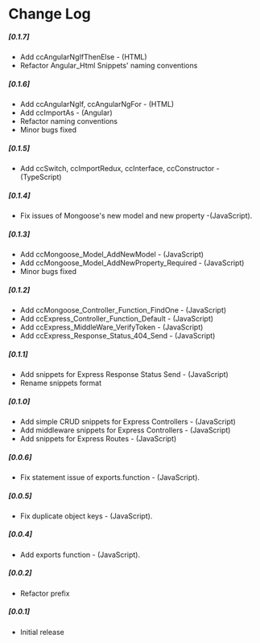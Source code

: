 # Change Log

##### [0.1.7]
- Add ccAngularNgIfThenElse - (HTML)
- Refactor Angular_Html Snippets' naming conventions
##### [0.1.6]
- Add ccAngularNgIf, ccAngularNgFor - (HTML)
- Add ccImportAs - (Angular)
- Refactor naming conventions
- Minor bugs fixed
##### [0.1.5]
- Add ccSwitch, ccImportRedux, ccInterface, ccConstructor - (TypeScript)
##### [0.1.4]
 - Fix issues of Mongoose's new model and new property -(JavaScript).
##### [0.1.3]
 - Add ccMongoose_Model_AddNewModel - (JavaScript)
 - Add ccMongoose_Model_AddNewProperty_Required - (JavaScript)
 - Minor bugs fixed 
##### [0.1.2]
- Add ccMongoose_Controller_Function_FindOne - (JavaScript)
- Add ccExpress_Controller_Function_Default - (JavaScript)
- Add ccExpress_MiddleWare_VerifyToken - (JavaScript)
- Add ccExpress_Response_Status_404_Send - (JavaScript)
##### [0.1.1]
- Add snippets for Express Response Status Send - (JavaScript)
- Rename snippets format
##### [0.1.0] 
- Add simple CRUD snippets for Express Controllers - (JavaScript)
- Add middleware snippets for Express Controllers - (JavaScript)
- Add snippets for Express Routes - (JavaScript)
##### [0.0.6] 
- Fix statement issue of exports.function - (JavaScript).
##### [0.0.5] 
- Fix duplicate object keys - (JavaScript).
##### [0.0.4]
- Add exports function - (JavaScript).
##### [0.0.2]
- Refactor prefix
##### [0.0.1]
- Initial release

